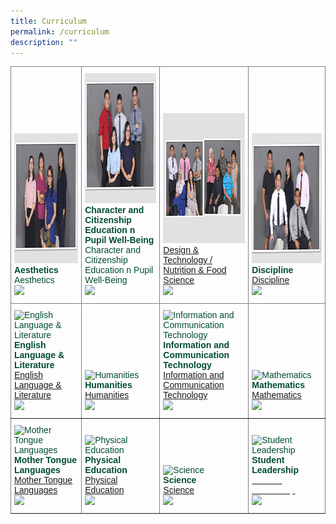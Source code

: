 ```yaml
---
title: Curriculum
permalink: /curriculum
description: ""
---
```

<style type="text/css">
.tg  {border-collapse:collapse;border-spacing:0;}
.tg td{border-color:black;border-style:solid;border-width:1px;font-family:Arial, sans-serif;font-size:14px;
  overflow:hidden;padding:10px 5px;word-break:normal;}
.tg th{border-color:black;border-style:solid;border-width:1px;font-family:Arial, sans-serif;font-size:14px;
  font-weight:normal;overflow:hidden;padding:10px 5px;word-break:normal;}
.tg .tg-495d{border-color:inherit;color:#004D2E;text-align:left;vertical-align:bottom}
</style>
<table class="tg">
<thead>
  <tr>
    <th class="tg-495d"><img src="/images/Aesthetics.png" alt="Aesthetics" width="290" height="208"><br><span style="font-weight:600;text-decoration:none;color:#004D2E;background-color:transparent">Aesthetics</span><br>Aesthetics<br><img src="https://angmokiosec.moe.edu.sg/pix/spacer.gif"></th>
    <th class="tg-495d"><img src="/images/Character%20and%20Citizenship%20Education%20n%20Pupil%20Well-Being.png" alt="Character and Citizenship Education n Pupil Well-Being" width="290" height="208"><br><span style="font-weight:600;text-decoration:none;color:#004D2E;background-color:transparent">Character and Citizenship Education n Pupil Well-Being</span><br>Character and Citizenship Education n Pupil Well-Being<br><img src="https://angmokiosec.moe.edu.sg/pix/spacer.gif"></th>
    <th class="tg-495d"><img src="/images/Design%20n%20Technology_Nutrition%20and%20Food%20Science.png" alt="Design & Technology / Nutrition & Food Science" width="290" height="208"><br><span style="font-weight:600;text-decoration:none;color:#004D2E;background-color:transparent"></span><a href="/curriculum/design-n-technology-nutrition-and-food-science"><span style="text-decoration:none;color:inherit;background-color:transparent">Design &amp; Technology / Nutrition &amp; Food Science</span></a><br><img src="https://angmokiosec.moe.edu.sg/pix/spacer.gif"></th>
    <th class="tg-495d"><img src="/images/Discipline.png" alt="Discipline" width="290" height="208"><br><span style="font-weight:600;text-decoration:none;color:#004D2E;background-color:transparent">Discipline</span><br><a href="https://angmokiosec.moe.edu.sg/curriculum/discipline"><span style="text-decoration:none;color:inherit;background-color:transparent">Discipline</span></a><br><img src="https://angmokiosec.moe.edu.sg/pix/spacer.gif"></th>
  </tr>
</thead>
<tbody>
  <tr>
    <td class="tg-495d"><img src="https://angmokiosec.moe.edu.sg/qql/slot/u531/style2022/sub/Department/English%20Language%20n%20Literature.png" alt="English Language & Literature" width="290" height="208"><br><span style="font-weight:600;text-decoration:none;color:#004D2E;background-color:transparent">English Language &amp; Literature</span><br><a href="https://angmokiosec.moe.edu.sg/curriculum/english-language-n-literature"><span style="text-decoration:none;color:inherit;background-color:transparent">English Language &amp; Literature</span></a><br><img src="https://angmokiosec.moe.edu.sg/pix/spacer.gif"></td>
    <td class="tg-495d"><img src="https://angmokiosec.moe.edu.sg/qql/slot/u531/style2022/sub/Department/Humanities.png" alt="Humanities" width="290" height="208"><br><span style="font-weight:600;text-decoration:none;color:#004D2E;background-color:transparent">Humanities</span><br><a href="https://angmokiosec.moe.edu.sg/curriculum/humanities"><span style="text-decoration:none;color:inherit;background-color:transparent">Humanities</span></a><br><img src="https://angmokiosec.moe.edu.sg/pix/spacer.gif"></td>
    <td class="tg-495d"><img src="https://angmokiosec.moe.edu.sg/qql/slot/u531/style2022/sub/Department/Information%20and%20Communication%20Technology.png" alt="Information and Communication Technology" width="290" height="208"><br><span style="font-weight:600;text-decoration:none;color:#004D2E;background-color:transparent">Information and Communication Technology</span><br><a href="https://angmokiosec.moe.edu.sg/curriculum/information-and-communication-technology"><span style="text-decoration:none;color:inherit;background-color:transparent">Information and Communication Technology</span></a><br><img src="https://angmokiosec.moe.edu.sg/pix/spacer.gif"></td>
    <td class="tg-495d"><img src="https://angmokiosec.moe.edu.sg/qql/slot/u531/style2022/sub/Department/Mathematics.png" alt="Mathematics" width="290" height="208"><br><span style="font-weight:600;text-decoration:none;color:#004D2E;background-color:transparent">Mathematics</span><br><a href="https://angmokiosec.moe.edu.sg/curriculum/mathematics"><span style="text-decoration:none;color:inherit;background-color:transparent">Mathematics</span></a><br><img src="https://angmokiosec.moe.edu.sg/pix/spacer.gif"></td>
  </tr>
  <tr>
    <td class="tg-495d"><img src="https://angmokiosec.moe.edu.sg/qql/slot/u531/style2022/sub/Department/Mother%20Tongue%20Languages.png" alt="Mother Tongue Languages" width="290" height="208"><br><span style="font-weight:600;text-decoration:none;color:#004D2E;background-color:transparent">Mother Tongue Languages</span><br><a href="https://angmokiosec.moe.edu.sg/curriculum/mother-tongue-languages"><span style="text-decoration:none;color:inherit;background-color:transparent">Mother Tongue Languages</span></a><br><img src="https://angmokiosec.moe.edu.sg/pix/spacer.gif"></td>
    <td class="tg-495d"><img src="https://angmokiosec.moe.edu.sg/qql/slot/u531/style2022/sub/Department/Physical%20Education.png" alt="Physical Education" width="290" height="208"><br><span style="font-weight:600;text-decoration:none;color:#004D2E;background-color:transparent">Physical Education</span><br><a href="https://angmokiosec.moe.edu.sg/curriculum/physical-education"><span style="text-decoration:none;color:inherit;background-color:transparent">Physical Education</span></a><br><img src="https://angmokiosec.moe.edu.sg/pix/spacer.gif"></td>
    <td class="tg-495d"><img src="https://angmokiosec.moe.edu.sg/qql/slot/u531/style2022/sub/Department/Science.png" alt="Science" width="290" height="208"><br><span style="font-weight:600;text-decoration:none;color:#004D2E;background-color:transparent">Science</span><br><a href="https://angmokiosec.moe.edu.sg/curriculum/science"><span style="text-decoration:none;color:inherit;background-color:transparent">Science</span></a><br><img src="https://angmokiosec.moe.edu.sg/pix/spacer.gif"></td>
    <td class="tg-495d"><img src="https://angmokiosec.moe.edu.sg/qql/slot/u531/style2022/sub/Department/student%20leadership.png" alt="Student Leadership" width="290" height="208"><br><span style="font-weight:600;text-decoration:none;color:#004D2E;background-color:transparent">Student Leadership</span><br><a href="https://angmokiosec.moe.edu.sg/amksian-experience/student-leadership"><span style="text-decoration:none;color:#FFF;background-color:transparent">Student Leadership</span></a><br><img src="https://angmokiosec.moe.edu.sg/pix/spacer.gif"></td>
  </tr>
</tbody>
</table>